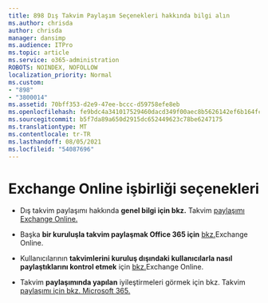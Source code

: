 ```yaml
---
title: 898 Dış Takvim Paylaşım Seçenekleri hakkında bilgi alın
ms.author: chrisda
author: chrisda
manager: dansimp
ms.audience: ITPro
ms.topic: article
ms.service: o365-administration
ROBOTS: NOINDEX, NOFOLLOW
localization_priority: Normal
ms.custom:
- "898"
- "3800014"
ms.assetid: 70bff353-d2e9-47ee-bccc-d59758efe8eb
ms.openlocfilehash: fe9bdc4a341017529460dacd349f00aec8b5626142ef6b164fc61ae2581d5584
ms.sourcegitcommit: b5f7da89a650d2915dc652449623c78be6247175
ms.translationtype: MT
ms.contentlocale: tr-TR
ms.lasthandoff: 08/05/2021
ms.locfileid: "54087696"
---
```

# <a name="exchange-online-collaboration-options"></a>Exchange Online işbirliği seçenekleri

- Dış takvim paylaşımı hakkında **genel bilgi için bkz.** Takvim [paylaşımı Exchange Online.](https://technet.microsoft.com/library/jj916670%28v=exchg.150%29.aspx)

- Başka **bir kuruluşla takvim paylaşmak Office 365 için** [bkz.](https://technet.microsoft.com/library/jj916658%28v=exchg.150%29.aspx)Exchange Online.

- Kullanıcılarının **takvimlerini kuruluş dışındaki kullanıcılarla nasıl paylaştıklarını kontrol etmek** için [bkz.](https://technet.microsoft.com/library/jj916673%28v=exchg.150%29.aspx)Exchange Online.

- Takvim **paylaşımında yapılan** iyileştirmeleri görmek için bkz. Takvim [paylaşımı için bkz. Microsoft 365.](https://support.office.com/article/calendar-sharing-in-microsoft-365-b576ecc3-0945-4d75-85f1-5efafb8a37b4)
